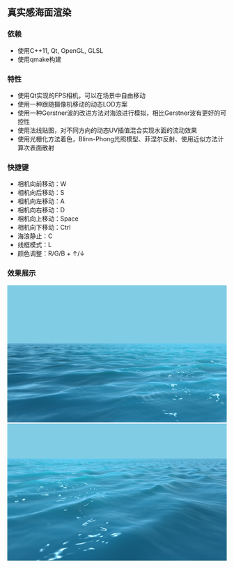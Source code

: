 ﻿## 真实感海面渲染

### 依赖
- 使用C++11, Qt, OpenGL, GLSL
- 使用qmake构建

### 特性
- 使用Qt实现的FPS相机，可以在场景中自由移动
- 使用一种跟随摄像机移动的动态LOD方案
- 使用一种Gerstner波的改进方法对海浪进行模拟，相比Gerstner波有更好的可控性
- 使用法线贴图，对不同方向的动态UV插值混合实现水面的流动效果
- 使用光栅化方法着色，Blinn-Phong光照模型、菲涅尔反射、使用近似方法计算次表面散射

### 快捷键
- 相机向前移动：W
- 相机向后移动：S
- 相机向左移动：A
- 相机向右移动：D
- 相机向上移动：Space
- 相机向下移动：Ctrl
- 海浪静止：C
- 线框模式：L
- 颜色调整：R/G/B + ↑/↓

### 效果展示
![](texture/output1.png)
![](texture/output2.png)
